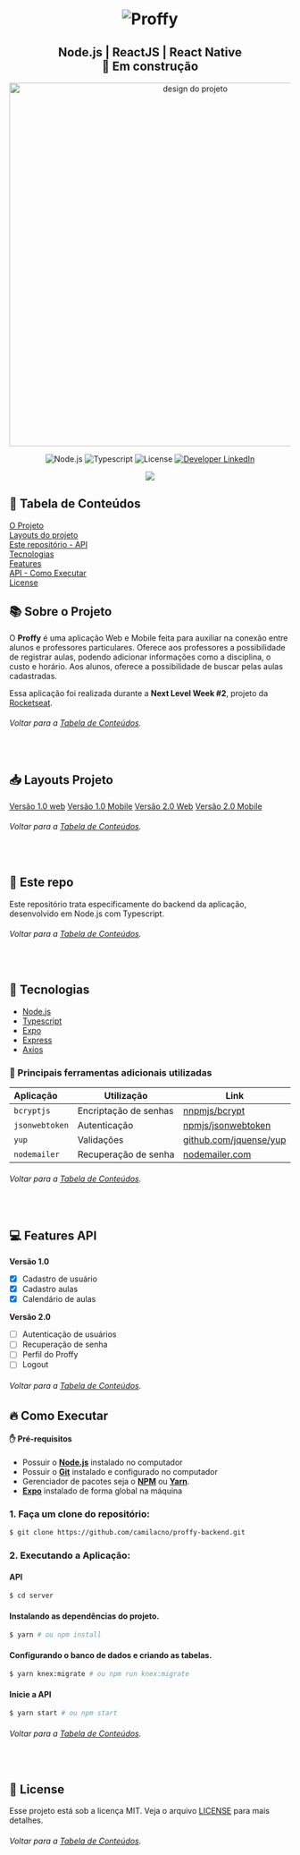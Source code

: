 <h1 align="center">  
<img alt="Proffy" title="#Proffy" src="https://raw.githubusercontent.com/camilacno/proffy-mobile/eef6811620612c0e883bcb0f8d4eb5f6ecb0dcb5/.github/logo.svg" />  
</h1>

<h2 align="center">  
Node.js | ReactJS | React Native <br>🚀 Em construção 
</h2>

<p align="center">
  <img alt="design do projeto" width="650px" src="https://github.com/camilacno/proffy-mobile/blob/master/.github/design.png?raw=true" />
<p>

<p align="center">
	<img alt="Node.js" 
src="https://img.shields.io/badge/nodejs-green?labelColor=green&logo=node.js&logoColor=white">  
  <img alt="Typescript" src="https://img.shields.io/badge/typescript-informational?labelColor=blue&logo=typescript&logoColor=white">  
  <img alt="License" src="https://img.shields.io/github/license/camilacno/proffy-web">    
  <a href="https://www.linkedin.com/in/camilacno" target="_blank"> 
    <img src="https://img.shields.io/badge/-camilacno-007ACC?logo=linkedin&logoColor=white&labelColor=007ACC" alt="Developer LinkedIn" />
  </a>
</p>

<p align="center">
  <a href="https://app.getpostman.com/run-collection/389a037d3d1d70b50026" target="_blank"> 
    <img src="https://run.pstmn.io/button.svg" />
  </a>
</p>


## :link: Tabela de Conteúdos
<p>  
	<a href="#books-sobre-o-projeto">O Projeto</a> <br>
	<a href="#inbox_tray-layouts-projeto">
		Layouts do projeto
	</a> <br>
	<a href="#bookmark_tabs-este-repo">
		Este repositório - API
	</a> <br>	
	<a href="#rocket-tecnologias">Tecnologias</a> <br>
	<a href="#computer-features-api">Features</a> <br>
	<a href="#fire-como-executar">
		API - Como Executar
	</a> <br>
	<a href="#memo-license">License</a>
</p>


## :books: Sobre o Projeto

O  **Proffy**  é uma aplicação Web e Mobile feita para auxiliar na conexão entre alunos e professores particulares. 
Oferece aos professores a possibilidade de registrar aulas, podendo adicionar informações como a disciplina, o custo e horário.
Aos alunos, oferece a possibilidade de buscar pelas aulas cadastradas.

Essa aplicação foi realizada durante a **Next  Level Week #2**, projeto da  [Rocketseat](https://rocketseat.com.br/).

###### *Voltar para a [Tabela de Conteúdos](#link-tabela-de-conteúdos)*.
<br>

## :inbox_tray: Layouts Projeto

[Versão 1.0 web](https://www.figma.com/file/GHGS126t7WYjnPZdRKChJF/Proffy-Web?node-id=0%3A1)
[Versão 1.0 Mobile](https://www.figma.com/file/e33KvgUpFdunXxJjHnK7CG/Proffy-Mobile)
[Versão 2.0 Web](https://www.figma.com/file/7XtNZowoxNdsTlLIx7sGAV/Proffy-Web-2.0-(Copy)?node-id=160%3A2761)
[Versão 2.0 Mobile](https://www.figma.com/file/gCiWANhD3AfLgPLyjgunYE/Proffy-Mobile-2.0-(Copy)?node-id=188%3A581)

###### *Voltar para a [Tabela de Conteúdos](#link-tabela-de-conteúdos)*.
<br>

## :bookmark_tabs: Este repo

Este repositório trata especificamente do backend da aplicação, desenvolvido em Node.js com Typescript.

###### *Voltar para a [Tabela de Conteúdos](#link-tabela-de-conteúdos)*.
<br>

## :rocket: Tecnologias
-   [Node.js](https://nodejs.org/en/)
-   [Typescript](https://www.typescriptlang.org/)
-   [Expo](https://expo.io/)
-   [Express](https://expressjs.com/)
-   [Axios](https://github.com/axios/axios)


### **:book: Principais ferramentas adicionais utilizadas**

| Aplicação | Utilização | Link |
|:----------|------|---------------------|
|```bcryptjs```| Encriptação de senhas | [nnpmjs/bcrypt](https://www.npmjs.com/package/bcrypt) |
|```jsonwebtoken```| Autenticação | [npmjs/jsonwebtoken](https://www.npmjs.com/package/jsonwebtoken) |
|```yup```| Validações | [github.com/jquense/yup](https://github.com/jquense/yup) |
|```nodemailer```| Recuperação de senha | [nodemailer.com](https://nodemailer.com/about/) |


###### *Voltar para a [Tabela de Conteúdos](#link-tabela-de-conteúdos)*.
<br>

## :computer: Features API
  **Versão 1.0**
- [x] Cadastro de usuário 
- [x] Cadastro aulas 
- [x] Calendário de aulas

**Versão 2.0**
- [ ] Autenticação de usuários
- [ ] Recuperação de senha
- [ ] Perfil do Proffy
- [ ] Logout

###### *Voltar para a [Tabela de Conteúdos](#link-tabela-de-conteúdos)*.

## :fire: Como Executar

#### :raised_hand: Pré-requisitos
- Possuir o  **[Node.js](https://nodejs.org/en/)**  instalado no computador
- Possuir o  **[Git](https://git-scm.com/)**  instalado e configurado no computador
- Gerenciador de pacotes seja o  **[NPM](https://www.npmjs.com/)**  ou  **[Yarn](https://yarnpkg.com/)**.
- **[Expo](https://expo.io/)**  instalado de forma global na máquina

### 1.  Faça um clone do repositório:
```bash
$ git clone https://github.com/camilacno/proffy-backend.git
```

### 2.  Executando a Aplicação:

  #### API
  ```bash
$ cd server
```

  #### Instalando as dependências do projeto.
   ```bash
$ yarn # ou npm install
```
  
  #### Configurando o banco de dados e criando as tabelas.
  ```bash
$ yarn knex:migrate # ou npm run knex:migrate
```
  
  #### Inicie a API
  ```bash
$ yarn start # ou npm start
```
###### *Voltar para a [Tabela de Conteúdos](#link-tabela-de-conteúdos)*.
<br>


## :memo: License

Esse projeto está sob a licença MIT. Veja o arquivo  [LICENSE](https://github.com/camilacno/proffy-backend/blob/master/LICENSE)  para mais detalhes.
###### *Voltar para a [Tabela de Conteúdos](#link-tabela-de-conteúdos)*.
